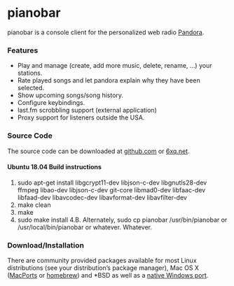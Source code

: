 # pianobar

pianobar is a console client for the personalized web radio [Pandora](http://www.pandora.com).

### Features

* Play and manage (create, add more music, delete, rename, ...) your stations.
* Rate played songs and let pandora explain why they have been selected.
* Show upcoming songs/song history.
* Configure keybindings.
* last.fm scrobbling support (external application)
* Proxy support for listeners outside the USA.

### Source Code

The source code can be downloaded at [github.com](http://github.com/PromyLOPh/pianobar/)
or [6xq.net](http://6xq.net/projects/pianobar/).

#### Ubuntu 18.04 Build instructions
1. sudo apt-get install libgcrypt11-dev libjson-c-dev libgnutls28-dev ffmpeg libao-dev libjson-c-dev git-core libmad0-dev libfaac-dev libfaad-dev libavcodec-dev libavformat-dev libavfilter-dev
2. make clean
3. make
4. sudo make install
4.B. Alternately, sudo cp pianobar /usr/bin/pianobar or /usr/local/bin/pianobar or whatever. Whatever.

### Download/Installation

There are community provided packages available for most Linux distributions (see your distribution’s package manager), Mac OS X ([MacPorts](http://trac.macports.org/browser/trunk/dports/audio/pianobar/Portfile) or [homebrew](http://brew.sh/)) and *BSD as well as a [native Windows port](https://github.com/thedmd/pianobar-windows).
